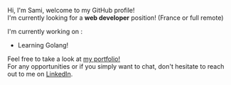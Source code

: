 Hi, I'm Sami, welcome to my GitHub profile! </br>
I'm currently looking for a <strong>web developer</strong> position! (France or full remote)</br>

I'm currently working on :

- Learning Golang! 

Feel free to take a look at [my portfolio!](https://saminassim.dev)<br/>
For any opportunities or if you simply want to chat, don't hesitate to reach out to me on [LinkedIn](https://www.linkedin.com/in/sami-bououdine).

<!---
SamiNassim/SamiNassim is a ✨ special ✨ repository because its `README.md` (this file) appears on your GitHub profile.
You can click the Preview link to take a look at your changes.
--->
